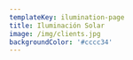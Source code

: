 ```yaml
---
templateKey: ilumination-page
title: Iluminación Solar
image: /img/clients.jpg
backgroundColor: '#cccc34'
---
```


